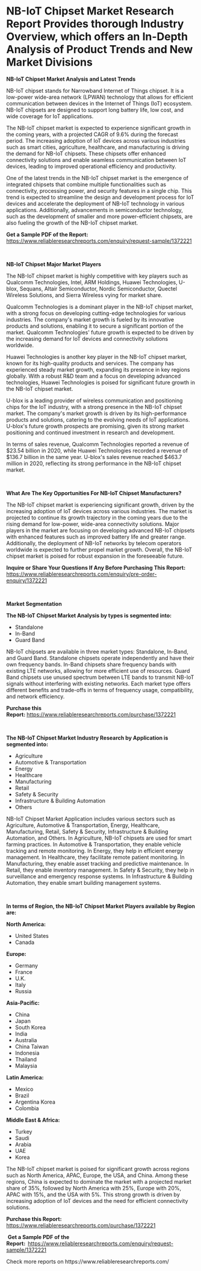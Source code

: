 <p><h1>NB-IoT Chipset Market Research Report Provides thorough Industry Overview, which offers an In-Depth Analysis of Product Trends and New Market Divisions</h1></p><p><strong>NB-IoT Chipset Market Analysis and Latest Trends</strong></p>
<p><p>NB-IoT chipset stands for Narrowband Internet of Things chipset. It is a low-power wide-area network (LPWAN) technology that allows for efficient communication between devices in the Internet of Things (IoT) ecosystem. NB-IoT chipsets are designed to support long battery life, low cost, and wide coverage for IoT applications.</p><p>The NB-IoT chipset market is expected to experience significant growth in the coming years, with a projected CAGR of 9.6% during the forecast period. The increasing adoption of IoT devices across various industries such as smart cities, agriculture, healthcare, and manufacturing is driving the demand for NB-IoT chipsets. These chipsets offer enhanced connectivity solutions and enable seamless communication between IoT devices, leading to improved operational efficiency and productivity.</p><p>One of the latest trends in the NB-IoT chipset market is the emergence of integrated chipsets that combine multiple functionalities such as connectivity, processing power, and security features in a single chip. This trend is expected to streamline the design and development process for IoT devices and accelerate the deployment of NB-IoT technology in various applications. Additionally, advancements in semiconductor technology, such as the development of smaller and more power-efficient chipsets, are also fueling the growth of the NB-IoT chipset market.</p></p>
<p><strong>Get a Sample PDF of the Report:&nbsp;</strong> <a href="https://www.reliableresearchreports.com/enquiry/request-sample/1372221">https://www.reliableresearchreports.com/enquiry/request-sample/1372221</a></p>
<p>&nbsp;</p>
<p><strong>NB-IoT Chipset Major Market Players</strong></p>
<p><p>The NB-IoT chipset market is highly competitive with key players such as Qualcomm Technologies, Intel, ARM Holdings, Huawei Technologies, U-blox, Sequans, Altair Semiconductor, Nordic Semiconductor, Quectel Wireless Solutions, and Sierra Wireless vying for market share.</p><p>Qualcomm Technologies is a dominant player in the NB-IoT chipset market, with a strong focus on developing cutting-edge technologies for various industries. The company's market growth is fueled by its innovative products and solutions, enabling it to secure a significant portion of the market. Qualcomm Technologies' future growth is expected to be driven by the increasing demand for IoT devices and connectivity solutions worldwide.</p><p>Huawei Technologies is another key player in the NB-IoT chipset market, known for its high-quality products and services. The company has experienced steady market growth, expanding its presence in key regions globally. With a robust R&D team and a focus on developing advanced technologies, Huawei Technologies is poised for significant future growth in the NB-IoT chipset market.</p><p>U-blox is a leading provider of wireless communication and positioning chips for the IoT industry, with a strong presence in the NB-IoT chipset market. The company's market growth is driven by its high-performance products and solutions, catering to the evolving needs of IoT applications. U-blox's future growth prospects are promising, given its strong market positioning and continued investment in research and development.</p><p>In terms of sales revenue, Qualcomm Technologies reported a revenue of $23.54 billion in 2020, while Huawei Technologies recorded a revenue of $136.7 billion in the same year. U-blox's sales revenue reached $463.7 million in 2020, reflecting its strong performance in the NB-IoT chipset market.</p></p>
<p>&nbsp;</p>
<p><strong>What Are The Key Opportunities For NB-IoT Chipset Manufacturers?</strong></p>
<p><p>The NB-IoT chipset market is experiencing significant growth, driven by the increasing adoption of IoT devices across various industries. The market is projected to continue its growth trajectory in the coming years due to the rising demand for low-power, wide-area connectivity solutions. Major players in the market are focusing on developing advanced NB-IoT chipsets with enhanced features such as improved battery life and greater range. Additionally, the deployment of NB-IoT networks by telecom operators worldwide is expected to further propel market growth. Overall, the NB-IoT chipset market is poised for robust expansion in the foreseeable future.</p></p>
<p><strong>Inquire or Share Your Questions If Any Before Purchasing This Report:</strong> <a href="https://www.reliableresearchreports.com/enquiry/pre-order-enquiry/1372221">https://www.reliableresearchreports.com/enquiry/pre-order-enquiry/1372221</a></p>
<p>&nbsp;</p>
<p><strong>Market Segmentation</strong></p>
<p><strong>The NB-IoT Chipset Market Analysis by types is segmented into:</strong></p>
<p><ul><li>Standalone</li><li>In-Band</li><li>Guard Band</li></ul></p>
<p><p>NB-IoT chipsets are available in three market types: Standalone, In-Band, and Guard Band. Standalone chipsets operate independently and have their own frequency bands. In-Band chipsets share frequency bands with existing LTE networks, allowing for more efficient use of resources. Guard Band chipsets use unused spectrum between LTE bands to transmit NB-IoT signals without interfering with existing networks. Each market type offers different benefits and trade-offs in terms of frequency usage, compatibility, and network efficiency.</p></p>
<p><strong>Purchase this Report:&nbsp;</strong><a href="https://www.reliableresearchreports.com/purchase/1372221">https://www.reliableresearchreports.com/purchase/1372221</a></p>
<p>&nbsp;</p>
<p><strong>The NB-IoT Chipset Market Industry Research by Application is segmented into:</strong></p>
<p><ul><li>Agriculture</li><li>Automotive & Transportation</li><li>Energy</li><li>Healthcare</li><li>Manufacturing</li><li>Retail</li><li>Safety & Security</li><li>Infrastructure & Building Automation</li><li>Others</li></ul></p>
<p><p>NB-IoT Chipset Market Application includes various sectors such as Agriculture, Automotive & Transportation, Energy, Healthcare, Manufacturing, Retail, Safety & Security, Infrastructure & Building Automation, and Others. In Agriculture, NB-IoT chipsets are used for smart farming practices. In Automotive & Transportation, they enable vehicle tracking and remote monitoring. In Energy, they help in efficient energy management. In Healthcare, they facilitate remote patient monitoring. In Manufacturing, they enable asset tracking and predictive maintenance. In Retail, they enable inventory management. In Safety & Security, they help in surveillance and emergency response systems. In Infrastructure & Building Automation, they enable smart building management systems.</p></p>
<p>&nbsp;</p>
<p><strong>In terms of Region, the NB-IoT Chipset Market Players available by Region are:</strong></p>
<p>
    <p> <strong> North America: </strong>
        <ul>
            <li>United States</li>
            <li>Canada</li>
        </ul>
        </p> 
    <p> <strong> Europe: </strong>
        <ul>
            <li>Germany</li>
            <li>France</li>
            <li>U.K.</li>
            <li>Italy</li>
            <li>Russia</li>
        </ul>
        </p> 
    <p> <strong> Asia-Pacific: </strong>
        <ul>
            <li>China</li>
            <li>Japan</li>
            <li>South Korea</li>
            <li>India</li>
            <li>Australia</li>
            <li>China Taiwan</li>
            <li>Indonesia</li>
            <li>Thailand</li>
            <li>Malaysia</li>
        </ul>
        </p> 
    <p> <strong> Latin America: </strong>
        <ul>
            <li>Mexico</li>
            <li>Brazil</li>
            <li>Argentina Korea</li>
            <li>Colombia</li>
        </ul>
        </p> 
    <p> <strong> Middle East & Africa: </strong>
        <ul>
            <li>Turkey</li>
            <li>Saudi</li>
            <li>Arabia</li>
            <li>UAE</li>
            <li>Korea</li>
        </ul>
    </p>
    </p>
<p><p>The NB-IoT chipset market is poised for significant growth across regions such as North America, APAC, Europe, the USA, and China. Among these regions, China is expected to dominate the market with a projected market share of 35%, followed by North America with 25%, Europe with 20%, APAC with 15%, and the USA with 5%. This strong growth is driven by increasing adoption of IoT devices and the need for efficient connectivity solutions.</p></p>
<p><strong>Purchase this Report: </strong><a href="https://www.reliableresearchreports.com/purchase/1372221">https://www.reliableresearchreports.com/purchase/1372221</a></p>
<p>&nbsp;<strong>Get a Sample PDF of the Report:&nbsp;&nbsp;</strong><a href="https://www.reliableresearchreports.com/enquiry/request-sample/1372221">https://www.reliableresearchreports.com/enquiry/request-sample/1372221</a></p>
<p><strong></strong></p>
<p>Check more reports on https://www.reliableresearchreports.com/</p>